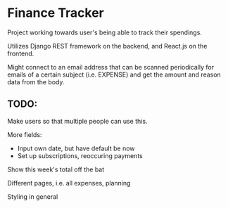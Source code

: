 # Finance Tracker

Project working towards user's being able to track their spendings.

Utilizes Django REST framework on the backend, and React.js on the frontend.

Might connect to an email address that can be scanned periodically for emails of a certain subject (i.e. EXPENSE) and get the amount and reason data from the body.

## TODO: 

Make users so that multiple people can use this.

More fields:
- Input own date, but have default be now
- Set up subscriptions, reoccuring payments

Show this week's total off the bat

Different pages, i.e. all expenses, planning

Styling in general
